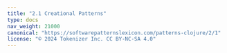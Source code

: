 ```yaml
---
title: "2.1 Creational Patterns"
type: docs
nav_weight: 21000
canonical: "https://softwarepatternslexicon.com/patterns-clojure/2/1"
license: "© 2024 Tokenizer Inc. CC BY-NC-SA 4.0"
---
```

